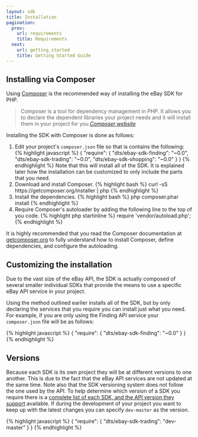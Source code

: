 ```yaml
---
layout: sdk
title: Installation
pagination:
  prev:
    url: requirements
    title: Requirements
  next:
    url: getting_started
    title: Getting Started Guide
---
```

## Installing via Composer

Using [Composer](http://getcomposer.org) is the recommended way of installing the eBay SDK for PHP.

<blockquote>
Composer is a tool for dependency management in PHP. It allows you to declare the dependent libraries your project needs and it will install them in your project for you.<cite><a href="http://getcomposer.org">Composer website</a></cite>
</blockquote>

Installing the SDK with Composer is done as follows:

<ol>
<li>
  Edit your project's <code>composer.json</code> file so that is contains the following:
{% highlight javascript %}
{
    "require": {
        "dts/ebay-sdk-finding": "~0.0",
        "dts/ebay-sdk-trading": "~0.0",
        "dts/ebay-sdk-shopping": "~0.0"
    }
}
{% endhighlight %}
  Note that this will install all of the SDK. It is explained later how the installation can be customized to only include the parts that you need.
</li>
<li>
  Download and install Composer.
{% highlight bash %}
curl -sS https://getcomposer.org/installer | php
{% endhighlight %}
</li>
<li>
  Install the dependencies.
{% highlight bash %}
php composer.phar install
{% endhighlight %}
</li>
<li>
  Require Composer's autoloader by adding the following line to the top of you code.
{% highlight php startinline %}
require 'vendor/autoload.php';
{% endhighlight %}
</li>
</ol>

It is highly recommended that you read the Composer documentation at [getcomposer.org](http://getcomposer.org) to fully understand how to install Composer, define dependencies, and configure the autoloading.

## Customizing the installation

Due to the vast size of the eBay API, the SDK is actually composed of several smaller individual SDKs that provide the means to use a specific eBay API service in your project.

Using the method outlined earlier installs all of the SDK, but by only declaring the services that you require you can install just what you need. For example, if you are only using the Finding API service your `composer.json` file will be as follows:

{% highlight javascript %}
{
    "require": {
        "dts/ebay-sdk-finding": "~0.0"
    }
}
{% endhighlight %}

## Versions

Because each SDK is its own project they will be at different versions to one another. This is due to the fact that the eBay API services are not updated at the same time. Note also that the SDK versioning system does not follow the one used by the API. To help determine which version of a SDK you require there is a [complete list of each SDK, and the API version they support](https://github.com/davidtsadler/ebay-sdk/wiki/SDK-and-eBay-API-Versions) available. If during the development of your project you want to keep up with the latest changes you can specify `dev-master` as the version.

{% highlight javascript %}
{
    "require": {
        "dts/ebay-sdk-trading": "dev-master"
    }
}
{% endhighlight %}
